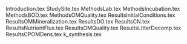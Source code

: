 Introduction.tex
StudySite.tex
MethodsLab.tex
MethodsIncubation.tex
MethodsBOD.tex
MethodsOMQuality.tex
ResultsInitialConditions.tex
ResultsOMMineralization.tex
ResultsDO.tex
ResultsCN.tex
ResultsNutrientFlux.tex
ResultsOMQuality.tex
ResultsLitterDecomp.tex
ResultsCPOMDens.tex
k_synthesis.tex